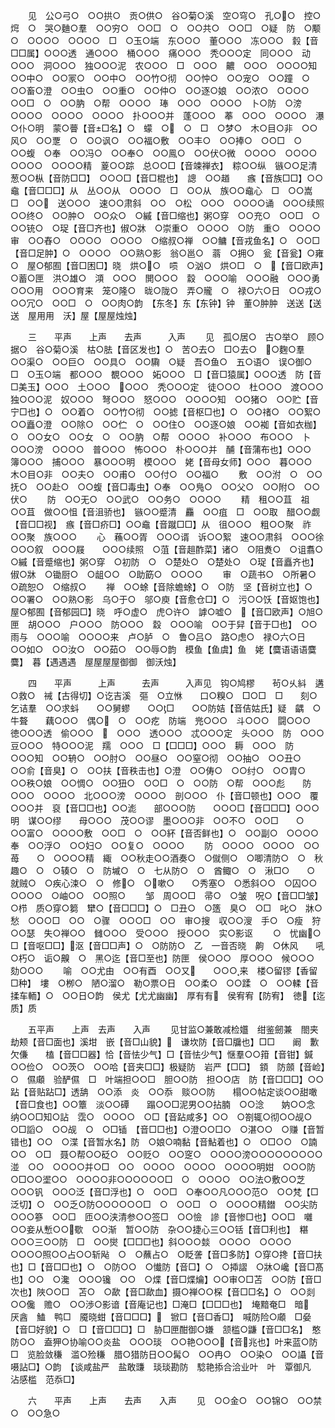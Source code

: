 <!-- { "loadSidebar": true } -->
　　见　公○弓○　○○拱○　贡○供○　谷○菊○溪　空○穹○　孔○○　控○焪　○　哭○麯○羣　○○穷○　○○□　○　○○共○　○○□　○疑　防　○颙○　○○○○　○○○○　□　○玉○端　东○○○　董○○○　冻○○○　豰【音□□属】○○○透　通○○○　桶○○○　痛○○○　秃○○○定　同○○○　动○○○　洞○○○　独○○○泥　农○○○　□　○○○　齈　○○○　○○○○知　○○中○　○○冡○　○○中○　○○竹○彻　○○忡○　○○宠○　○○蹱　○　○○畜○澄　○○虫○　○○重○　○○仲○　○○逐○娘　○○浓○　○○○○　○○□　○　○○肭　○帮　○○○○　琫　○○○　○○○○　卜○防　○滂　○○○○　○○○○　○○○○　扑○○○并　蓬○○○　菶　○○○　○○○○　瀑　○仆○明　蒙○瞢【音□名】○　蠓　○　○　□　○梦○　木○目○非　○○风○　○○覂　○　○○讽○　○○福○敷　○○丰○　○○捧○　○○□　○　○○蝮　○奉　○○冯○　○○奉○　○○鳯○　○○伏○微　○○○○　○○○○　○○○○　○○○○精　葼○○踪　总○○□【音竦禅衣】　粽○○纵　镞○○足清　葱○○枞【音防□□】　○○○□【音□棍也】　謥　○○趥　　瘯【音族□□】○○鼀【音□□□】从　丛○○从　○○○○　□　○○从　族○○鼀心　□　○○嵩　□　○○　送○○○　速○○肃斜　○○　○松　○○○　○○○○诵　○○○续照　○○终○　○○肿○　○○众○　○縬【音□缩也】粥○穿　○○充○　○○□　○　○○铳○　○珿【音□齐也】俶○牀　○崇重○　○○○○　○防　重○　○○○○审　○○舂○　○○○○　○○○○　○缩叔○禅　○○鳙【音戎鱼名】○　○○□【音□足肿】○　○○○○　○○熟○影　翁○邕○　蓊　○拥○　瓮【音瓮】○雍○　屋○郁囿【音□困□】晓　烘○○　唝　○汹○　烘○□　○　【音□欧声】○蓄○匣　洪○雄○　澒　○○○　閧○○○　縠　○○○喻　○○○融　○○○勇　○○○用　○○○育来　笼○隆○　昽○陇○　弄○贚　○　禄○六○日　○○戎○　○○冗○　○○□　○　○○肉○韵　【东冬】东【东钟】钟　董○肿肿　送送【送送　屋用用　沃】屋【屋屋烛烛】

　　三　　平声　　上声　　去声　　　入声
　　见　孤○居○　古○举○　顾○据○　谷○菊○溪　枯○胠【音区发也】○　苦○去○　□○去○　○麴○羣　○○渠○　○○巨○　○○具○　○○驧　○疑　吾○鱼○　五○语○　误○御○　□　○玉○端　都○○○　覩○○○　妬○○○　□【音□猿属】○○○透　防【音□美玉】○○○　土○○○　○○○　秃○○○定　徒○○○　杜○○○　渡○○○　独○○○泥　奴○○○　弩○○○　怒○○○　○○○○知　○○猪○　○○贮【音宁□也】○　○○着○　○○竹○彻　○○摅【音枢□也】○　○○禇○　○○絮○　○○矗○澄　○○除○　○○伫　○　○○住○　○○逐○娘　○○袽【音如衣枷】○　○○女○　○○女　○　○○肭　○帮　○○○○　补○○○　布○○○　卜○○○滂　○○○○　普○○○　怖○○○　朴○○○并　酺【音蒲布也】○○○　簿○○○　捕○○○　暴○○○明　模○○○　姥【音母女师】○○○　暮○○○　木○目○非　○○夫○　○○甫○　○○付○　○○福○
　　敷　○○泭　○　○○抚○　○○赴○　○○蝮【音□毒虫】○奉　○○鳬○　○○父○　○○附○　○○伏○
　　防　○○无○　○○武○　○○务○　○○○○
　　精　租○○苴　祖○○苴　做○○怚【音沮骄也】　镞○○蹙清　麤　○○疽　□　○○取　醋○○觑【音□□视】　瘯【音□疥□】○○鼀【音蹴□□】从　徂○○○　粗○○聚　祚○○聚　族○○○
　　心　蘓○○胥　○○○谞　诉○○絮　速○○肃斜　○○○徐　○○○叙　○○○屐　　○○○续照　○菹【音趄酢菜】诸○　○阻煑○　○诅翥○　○縬【音蹙缩也】粥○穿　○初防　○　○楚处○　○楚处○　○珿【音矗齐也】俶○牀　○锄厨○　○龃○○　○助筯○　○○○○
　　审　○蔬书○　○所暑○　○疏恕○　○缩叔○
　　禅　○○蜍【音除蟾蜍】○　○防　坚【音树立也】○　○○署○　○○熟○影　乌○于○　邬○庾【音愈仓□】○　污○○饫【音妪饱也】　屋○郁囿【音郁园□】晓　呼○虚○　虎○许○　謼○嘘○　【音□欧声】○旭○匣　胡○○○　户○○○　防○○○　縠　○○○喻　○○于舁【音于□也】　○○雨与　○○○喻　○○○○来　卢○胪　○　鲁○吕○　路○虑○　禄○六○日　○○如○　○○汝○　○○茹○　○○辱○韵　模鱼【鱼虞】鱼　姥【麌语语语麌麌】　暮【遇遇遇　屋屋屋屋御御　御沃烛】

　　四　　平声　　　上声　　　去声　　　入声见　钩○鸠樛　　茍○乆紏　遘○救○　祴【古得切】○讫吉溪　彄　○立恘　　口○糗○　□○□　□　　刻○乞诘羣　○○求蚪　　○○舅蟉　　○○□　　○○防姞【音佶姑氏】疑　齵　○牛聱　　藕○○○　偶○　○　○○疙　防端　兠○○○　斗○○○　闘○○○　徳○○○透　偷○○○　　○○○　透○○○　忒○○○定　头○○○　防　○○○　豆○○○　特○○○泥　羺　○○○　□【□□□】○○○　耨　○○○　防　○○○知　○○辀○　○○肘○　○○昼○　○○窒○彻　○○抽○　○○丑○　○○俞【音臭】○　○○扶【音秩击也】○澄　○○俦○　○○纣○　○○胄○　○○秩○娘　○○惆○　○○狃○　○○□　○　○○防　○帮　○○○彪　　防○○○　○○○○　北○○○滂　○○○○　剖○○○　仆【音□顿也】○○○　覆○○○并　裒【音□□也】○○滮　　部○○○防　　○○○□【音□□□】○○○明　谋○○缪　　母○○○　茂○○谬　墨○○○非　○○不○　○○□　　○　○○富○　○○○○敷　○○□　○　○○紑【音否鲜也】○　○○副○　○○○○奉　○○浮○　○○妇○　○○复○　○○○○
　　防　○○○○　○○○○　○○苺　　○　○○○○精　緅　○○秋走○○酒奏○　○僦侧○　○唧清防○　○　秋趣○　○　○辏○　○　防墄○　○　七从防○　○　酋鲰○　○　湫□○　　○　就贼○　○疾心涑○　○　修○　○嗽○　　○秀塞○　○悉斜○○　○囚○○　○○○○　○岫○○　○○照○
　　邹　周○○□　帚○　○皱　呪○【音□□皱】○栉　质○穿○篘　犫○【音□□□】○　□丑○　○簉　臭○　○□　叱○　牀○愁　○○○□　○○　○骤　○○○□　○○　审○搜　収○○溲　手○　○瘦　狩○○瑟　失○禅○○　雠○○○　受○○○　授○○○　实○影讴
　　○　忧幽○　□【音呕□□】沤【音□□声】○　○防防○　乙　一音否晓　齁　○休风　　吼○朽○　诟○齅　○　黑○迄【音□至也】防匣　侯○○○　厚○○○　候○○○　劾○○○
　　喻　○○尤由　○○有酉　○○又　　○○○来　楼○留镠【香留□种】　塿　○栁○　陋○溜○　勒○票○日　○○柔○　○○蹂　○　○○輮【音揉车輀】○　○○日○韵　侯尤【尤尤幽幽】　厚有有　侯宥宥【防宥】　徳【迄质】质

　　五平声　　上声　去声　　入声
　　见甘监○兼敢减检孂　绀鉴劒兼　閤夹劫颊【音□面也】溪坩　嵌【音□山貌】　谦坎防【音□牖也】□□　　阚　歉欠傔　　榼【音□□器】恰【音怯少气】□【音怯少气】惬羣○○箝【音钳】鍼　　○○俭○　○○茨○　○○哈【音夹□□】极疑防　岩严【□□】　顉　防顩【音崄】○　儑顑　验酽儑　□　叶端担○○□　胆○○防　担○○店　防【音□□□】○○跕【音贴跕□】透舑　○○添　炎　○○忝　赕○○防　　榻○○帖定谈○○甜噉【音□食也】○○簟　淡○○磹　　蹋○○□泥男○○拈腩　○○淰　　妠○○念　纳○○□知○詀　霑○　○○○○　○□【音跕咸多】○○　○劄辄○彻○○觇○　○□謟○　○○觇　○　○□锸　【音□□也】○澄○○□○　○湛○○　○赚【音暂错也】○○　○渫【音暂水名】防　○娘○喃黏【音鮎着也】○　○□○○　○諵　○○　○□　聂○帮○○砭○　○○贬○　○○窆○　○○○○滂○○○○○○○○○湴　○○　○○○○并○□　○○　○○○○　○○○○　○○○○明姏　○○○防　○□○○埿○○　○○○○非○○○○○○□　○　○○○○　○○法○敷○○芝　○○○钒　○○○泛【音□浮也】○　○○□　○奉○○凡○○○范○　○○梵【□泛切】○　○○乏○防○○○○○○□　○　○○□　○　○○○○精鐟　○○尖防　○○○篸　○○□　匝○○浃清参○○签□　○○憸　謲【音惨□也】○○□　囃　○○妾从慙○○歜　○○渐　暂○○防　杂○○捷心三○○铦【音□利也】　糂　○○○三○○防　□　○○爕【□□□也】斜○○○燅　○○○○　○○○○　○○○○照○○占○○斩飐　○　○蘸占○　○眨詟【音□多防】○穿○搀【音□扶也】□【音□□也】○　○防○○　○懴防【音□】○　○揷謵　○牀○巉【音□髙也】○○　○瀺　○○○镵　○○　○煠【音□煠爚】○○审○□苫　○○防【音□次也】陜○○□　苫○　○歃【音□歃血】摄○禅○○棎【音□□名】○　○○剡○○儳　赡○　○○渉○影谙【音庵记也】□淹□【□□□也】　埯黯奄□　暗　厌酓　鰪　鸭□　魇晓蚶【音□□□】　锨□【音□香□】　喊防险○顑　□姭【音□好貌】○　□【音□□□】□　胁□匣酣御○嫌　颔槛○鼸【音□□名】　憨　防○○　盍狎○协喻○○炎盐　○○○琰　○○艳○○○【音兆也】叶来蓝○防□　览脸敛稴　滥○殓稴　腊○猎防日○○髯○　○○冉○　○○染○　○○讘【音嗫詀□】○韵　【谈咸盐严　盐敢豏　琰琰勘防　騐艳掭合洽业叶　叶　覃御凡　沾感槛　范忝□】

　　六　　平声　　上声　　去声　　入声
　　见　○○金○　○○锦○　○○禁○　○○急○
